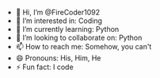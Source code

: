 - 👋 Hi, I’m @FireCoder1092
- 👀 I’m interested in: Coding
- 🌱 I’m currently learning: Python
- 💞️ I’m looking to collaborate on: Python
- 📫 How to reach me: Somehow, you can't
- 😄 Pronouns: His, Him, He
- ⚡ Fun fact: I code

<!---
FireCoder1092/FireCoder1092 is a ✨ special ✨ repository because its `README.md` (this file) appears on your GitHub profile.
You can click the Preview link to take a look at your changes.
--->
